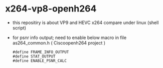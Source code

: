x264-vp8-openh264
=================

- this repositiry is about VP9 and HEVC x264 compare under linux (shell script)

- for psnr info output;
  need to enable below macro in file as264_common.h ( Ciscoopenh264 project )

      #define FRAME_INFO_OUTPUT
      #define STAT_OUTPUT
      #define ENABLE_PSNR_CALC
